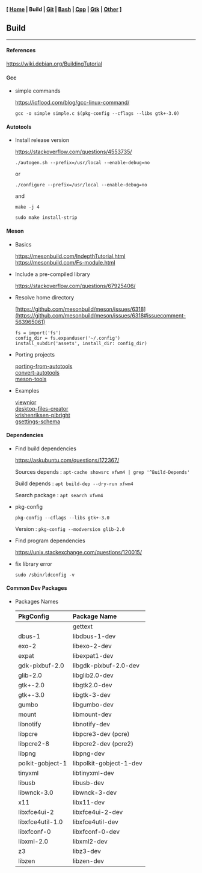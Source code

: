 <link href="style.css" rel="stylesheet"></link>

**[ [Home](00-Home.html) | Build | [Git](10-Git.html) | [Bash](15-Bash.html) | [Cpp](25-Cpp.html) | [Gtk](30-Gtk.html) | [Other](99-Other.html) ]**

## Build

---

#### References

https://wiki.debian.org/BuildingTutorial  


#### Gcc

* simple commands

    https://ioflood.com/blog/gcc-linux-command/  
    
    `gcc -o simple simple.c $(pkg-config --cflags --libs gtk+-3.0)`  


#### Autotools
    
* Install release version
    
    https://stackoverflow.com/questions/4553735/  
    
    `./autogen.sh --prefix=/usr/local --enable-debug=no`
    
    or
    
    `./configure --prefix=/usr/local --enable-debug=no`
    
    and
    
    `make -j 4`
    
    `sudo make install-strip`


#### Meson

* Basics
    
    https://mesonbuild.com/IndepthTutorial.html  
    https://mesonbuild.com/Fs-module.html  

* Include a pre-compiled library
    
    https://stackoverflow.com/questions/67925406/  

* Resolve home directory
    
    [https://github.com/mesonbuild/meson/issues/6318](https://github.com/mesonbuild/meson/issues/6318#issuecomment-563965061)  
    
    ```
    fs = import('fs')
    config_dir = fs.expanduser('~/.config')
    install_subdir('assets', install_dir: config_dir)
    ```

* Porting projects
    
    [porting-from-autotools](https://mesonbuild.com/Porting-from-autotools.html)  
    [convert-autotools](https://nibblestew.blogspot.com/2016/09/how-to-convert-autotools-project-to.html)  
    [meson-tools](https://github.com/mesonbuild/meson/tree/master/tools)  

* Examples
    
    [viewnior](https://github.com/hellosiyan/Viewnior)  
    [desktop-files-creator](https://github.com/alexkdeveloper/desktop-files-creator)  
    [krishenriksen-pibright](https://github.com/krishenriksen/pibright/blob/master/meson.build)  
    [gsettings-schema](https://discourse.gnome.org/t/installing-gsettings-schema-with-meson/13373)  


#### Dependencies

* Find build dependencies

    https://askubuntu.com/questions/172367/  
    
    Sources depends : `apt-cache showsrc xfwm4 | grep '^Build-Depends'`
    
    Build depends : `apt build-dep --dry-run xfwm4`
    
    Search package : `apt search xfwm4`
    
* pkg-config

    `pkg-config --cflags --libs gtk+-3.0`
    
    Version : `pkg-config --modversion glib-2.0`

* Find program dependencies
    
    https://unix.stackexchange.com/questions/120015/  

* fix library error

    `sudo /sbin/ldconfig -v`


#### Common Dev Packages

* Packages Names

    | PkgConfig               | Package Name            |
    | :---------------------- | :---------------------- |
    |                         | gettext                 |
    | dbus-1                  | libdbus-1-dev           |
    | exo-2                   | libexo-2-dev            |
    | expat                   | libexpat1-dev           |
    | gdk-pixbuf-2.0          | libgdk-pixbuf-2.0-dev   |
    | glib-2.0                | libglib2.0-dev          |
    | gtk+-2.0                | libgtk2.0-dev           |
    | gtk+-3.0                | libgtk-3-dev            |
    | gumbo                   | libgumbo-dev            |
    | mount                   | libmount-dev            |
    | libnotify               | libnotify-dev           |
    | libpcre                 | libpcre3-dev (pcre)     |
    | libpcre2-8              | libpcre2-dev (pcre2)    |
    | libpng                  | libpng-dev              |
    | polkit-gobject-1        | libpolkit-gobject-1-dev |
    | tinyxml                 | libtinyxml-dev          |
    | libusb                  | libusb-dev              |
    | libwnck-3.0             | libwnck-3-dev           |
    | x11                     | libx11-dev              |
    | libxfce4ui-2            | libxfce4ui-2-dev        |
    | libxfce4util-1.0        | libxfce4util-dev        |
    | libxfconf-0             | libxfconf-0-dev         |
    | libxml-2.0              | libxml2-dev             |
    | z3                      | libz3-dev               |
    | libzen                  | libzen-dev              |


